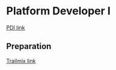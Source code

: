 # Platform Developer I

[PDI link](https://trailhead.salesforce.com/credentials/platformdeveloperi)

## Preparation

[Trailmix link](https://trailhead.salesforce.com/en/users/strailhead/trailmixes/prepare-for-your-salesforce-platform-developer-i-credential)
